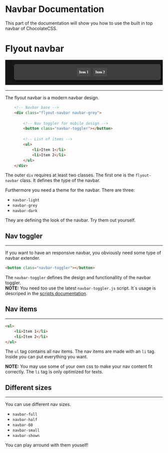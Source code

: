 # Navbar Documentation

This part of the documentation will show you how to use the built in 
top navbar of ChocolateCSS.

# Flyout navbar

<div align="center">
    <img src="../../.media/default-flyout-navbar.PNG" height="80">
</div>

---
The flyout navbar is a modern navbar design. 

```html
    <!-- Navbar base -->
    <div class="flyout-navbar navbar-grey">

        <!-- Nav toggler for mobile design -->
        <button class="navbar-toggler"></button>

        <!-- List of items -->
        <ul>
            <li>Item 1</li>
            <li>Item 2</li>
        </ul>
    </div>
```

The outer `div` requires at least two classes. The first one is the `flyout-navbar` class. It defines the type of the navbar.<br>

Furthermore you need a theme for the navbar. There are three:

- `navbar-light`
- `navbar-grey`
- `navbar-dark`

They are defining the look of the navbar. Try them out yourself.


## Nav toggler

---

If you want to have an responsive navbar, you obviously need some type of navbar extender. 
 
```html
<button class="navbar-toggler"></button>
```

The `navbar-toggler` defines the design and functionallity of the navbar toggler.
<br>
<strong>NOTE:</strong> You need too use the latest `navbar-toggler.js` script. It`s usage is descriped in the <a href="./scripts.md">scripts documentation</a>.

## Nav items

---

```html
<ul>
    <li>Item 1</li>
    <li>Item 2</li>
</ul>
```
The `ul` tag contains all nav items. The nav items are made with an `li`  tag. Inside you can put everything you want.

<strong>NOTE:</strong> You may use some of your own css to make your nav content fit correctly. The `li` tag is only optimized for texts.


## Different sizes

---

You can use different nav sizes.

- `navbar-full`
- `navbar-half`
- `navbar-60`
- `navbar-small`
- `navbar-shown`

You can play arround with them youself!
